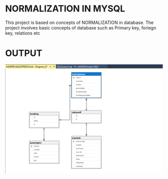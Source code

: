 <h1>NORMALIZATION IN MYSQL</h1>
    <p>This project is based on concepts of NORMALIZATION in database. The project involves basic concepts of
        database such as Primary key, foriegn key, relations etc
    </p>
    <h1>OUTPUT</h1>
    <img src="https://github.com/Haider056/NORMALIZATION--DATABASE/blob/main/Picture1.png" width="550" alt="">
